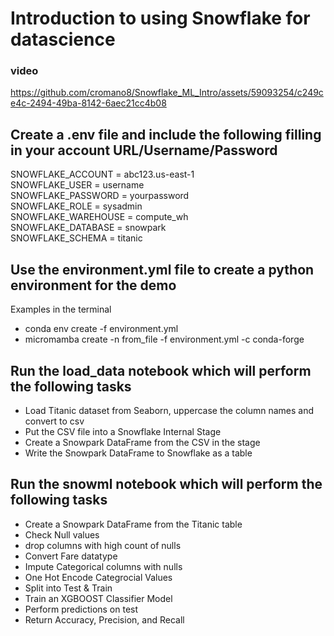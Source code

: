 # Introduction to using Snowflake for datascience <br>
### video <br>
https://github.com/cromano8/Snowflake_ML_Intro/assets/59093254/c249ce4c-2494-49ba-8142-6aec21cc4b08 <br>

## Create a .env file and include the following filling in your account URL/Username/Password<br>

SNOWFLAKE_ACCOUNT = abc123.us-east-1<br>
SNOWFLAKE_USER = username<br>
SNOWFLAKE_PASSWORD = yourpassword<br>
SNOWFLAKE_ROLE = sysadmin<br>
SNOWFLAKE_WAREHOUSE = compute_wh<br>
SNOWFLAKE_DATABASE = snowpark<br>
SNOWFLAKE_SCHEMA = titanic<br>

## Use the environment.yml file to create a python environment for the demo <br>
Examples in the terminal <br>
- conda env create -f environment.yml <br>
- micromamba create -n from_file -f environment.yml -c conda-forge <br>


## Run the load_data notebook which will perform the following tasks <br>
- Load Titanic dataset from Seaborn, uppercase the column names and convert to csv
- Put the CSV file into a Snowflake Internal Stage
- Create a Snowpark DataFrame from the CSV in the stage
- Write the Snowpark DataFrame to Snowflake as a table <br>

## Run the snowml notebook which will perform the following tasks <br>
- Create a Snowpark DataFrame from the Titanic table
- Check Null values
- drop columns with high count of nulls
- Convert Fare datatype
- Impute Categorical columns with nulls
- One Hot Encode Categrocial Values
- Split into Test & Train
- Train an XGBOOST Classifier Model
- Perform predictions on test
- Return Accuracy, Precision, and Recall
